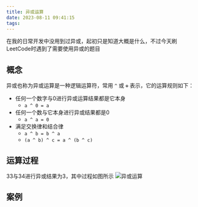 ```yaml
---
title: 异或运算
date: 2023-08-11 09:41:15
tags:
---
```

在我的日常开发中没用到过异或，起初只是知道大概是什么，不过今天刷LeetCode时遇到了需要使用异或的题目
## 概念
异或也称为异或运算是一种逻辑运算符，常用 `^` 或 `⊕` 表示，它的运算规则如下：

- 任何一个数字与0进行异或运算结果都是它本身 
  - `a ^ 0 = a`
- 任何一个数与它本身进行异或结果都是0 
  - `a ^ a = 0`
- 满足交换律和结合律
  - `a ^ b = b ^ a` 
  - `(a ^ b) ^ c = a ^ (b ^ c)`
## 运算过程
33与34进行异或结果为3，其中过程如图所示
![异或运算](https://my-pic-base.oss-cn-beijing.aliyuncs.com/undefined%E5%BC%82%E6%88%96%E8%BF%90%E7%AE%97.jpg)
## 案例
